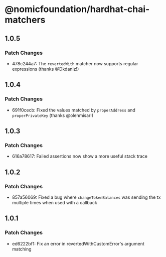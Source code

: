 # @nomicfoundation/hardhat-chai-matchers

## 1.0.5

### Patch Changes

- 478c244a7: The `revertedWith` matcher now supports regular expressions (thanks @Dkdaniz!)

## 1.0.4

### Patch Changes

- 691f0cecb: Fixed the values matched by `properAddress` and `properPrivateKey` (thanks @olehmisar!)

## 1.0.3

### Patch Changes

- 616a78617: Failed assertions now show a more useful stack trace

## 1.0.2

### Patch Changes

- 857a56069: Fixed a bug where `changeTokenBalances` was sending the tx multiple times when used with a callback

## 1.0.1

### Patch Changes

- ed6222bf1: Fix an error in revertedWithCustomError's argument matching
